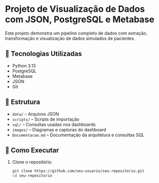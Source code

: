 # Projeto de Visualização de Dados com JSON, PostgreSQL e Metabase

Este projeto demonstra um pipeline completo de dados com extração, transformação e visualização de dados simulados de pacientes.

## 🔧 Tecnologias Utilizadas

- Python 3.13
- PostgreSQL
- Metabase
- JSON
- Git

## 📁 Estrutura

- `data/` – Arquivos JSON
- `scripts/` – Scripts de importação
- `sql/` – Consultas usadas nos dashboards
- `images/` – Diagramas e capturas do dashboard
- `Documentacao.md` – Documentação da arquitetura e consultas SQL

## 🧪 Como Executar

1. Clone o repositório:
   ```bash
   git clone https://github.com/seu-usuario/seu-repositorio.git
   cd seu-repositorio
